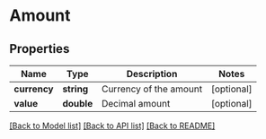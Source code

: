 # Amount

## Properties
Name | Type | Description | Notes
------------ | ------------- | ------------- | -------------
**currency** | **string** | Currency of the amount | [optional] 
**value** | **double** | Decimal amount | [optional] 

[[Back to Model list]](../README.md#documentation-for-models) [[Back to API list]](../README.md#documentation-for-api-endpoints) [[Back to README]](../README.md)


